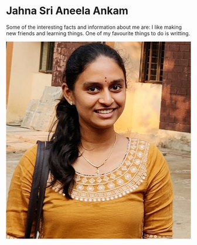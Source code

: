 # Jahna Sri Aneela Ankam

Some of the interesting facts and information about me are: I like making new friends and learning things. One of my favourite things to do is writting.

![My picture](mypic.jpg)